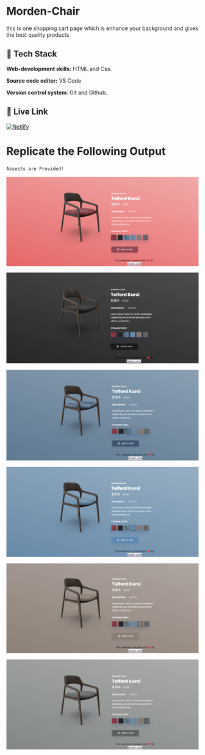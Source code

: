 # Morden-Chair
this is one shopping cart page which is enhance your background and gives the best quality products 

 ## 🔗 Tech Stack

**Web-development skills:** HTML and Css.

**Source code editor:** VS Code

**Version control system**: Git and Github.


## 🔗 Live Link
 [![Netlify](https://img.shields.io/badge/netlify-%23000000.svg?style=for-the-badge&logo=netlify&logoColor=#00C7B7)]()

# Replicate the Following Output

`Assests are Provided!`

![Morden Chair](./images/1.1.png)

![Morden Chair](./images/2.png)

![Morden Chair](./images/3.png)

![Morden Chair](./images/4.png)

![Morden Chair](./images/5.png)

![Morden Chair](./images/6.png)

